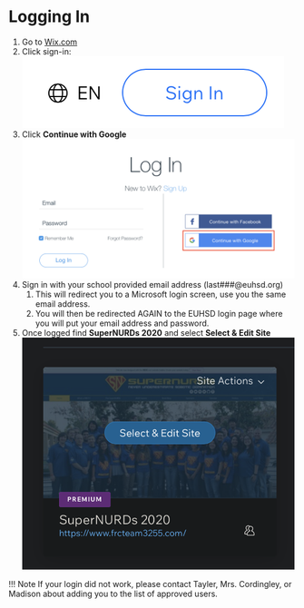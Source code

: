 # Logging In

1. Go to [Wix.com](https://www.wix.com)
2. Click sign-in:  
   ![](../assets/images/logging_in/wix-signin.png)
3. Click **Continue with Google**  ![google](../assets/images/logging_in/google.png)
4. Sign in with your school provided email address (last###@euhsd.org)
      1. This will redirect you to a Microsoft login screen, use you the same email address.
      2. You will then be redirected AGAIN to the EUHSD login page where you will put your email address and password.
5. Once logged find **SuperNURDs 2020** and select **Select & Edit Site**  
   ![](../assets/images/logging_in/edit.png)

!!! Note
    If your login did not work, please contact Tayler, Mrs. Cordingley, or Madison about adding you to the list of approved users.
